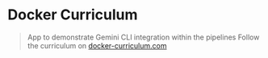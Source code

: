 Docker Curriculum
===

> App to demonstrate Gemini CLI integration within the pipelines
Follow the curriculum on [docker-curriculum.com](https://docker-curriculum.com/)
